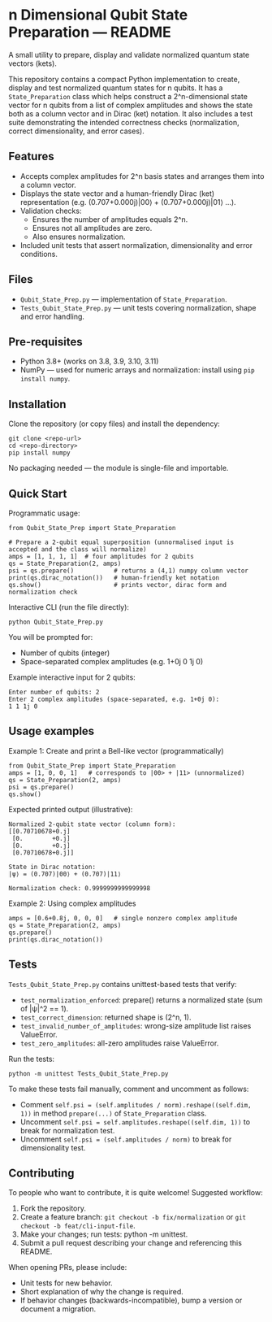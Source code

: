 # n Dimensional Qubit State Preparation — README

A small utility to prepare, display and validate normalized quantum state vectors (kets).

This repository contains a compact Python implementation to create, display and test normalized quantum states for n qubits.
It has a ```State_Preparation``` class which helps construct a 2^n-dimensional state vector for n qubits from a list of complex amplitudes and shows the state both as a column vector and in Dirac (ket) notation. It also includes a test suite demonstrating the intended correctness checks (normalization, correct dimensionality, and error cases).

## Features
* Accepts complex amplitudes for 2^n basis states and arranges them into a column vector.
* Displays the state vector and a human-friendly Dirac (ket) representation (e.g. (0.707+0.000j)|00⟩ + (0.707+0.000j)|01⟩ ...).
* Validation checks:
  * Ensures the number of amplitudes equals 2^n.
  * Ensures not all amplitudes are zero.
  * Also ensures normalization.
* Included unit tests that assert normalization, dimensionality and error conditions.

## Files

* ```Qubit_State_Prep.py``` — implementation of ```State_Preparation```.
* ```Tests_Qubit_State_Prep.py``` — unit tests covering normalization, shape and error handling.

## Pre-requisites
* Python 3.8+ (works on 3.8, 3.9, 3.10, 3.11)
* NumPy — used for numeric arrays and normalization: install using ``` pip install numpy ```.

## Installation

Clone the repository (or copy files) and install the dependency:
```
git clone <repo-url>
cd <repo-directory>
pip install numpy
```
No packaging needed — the module is single-file and importable.

## Quick Start

Programmatic usage:

```
from Qubit_State_Prep import State_Preparation

# Prepare a 2-qubit equal superposition (unnormalised input is accepted and the class will normalize)
amps = [1, 1, 1, 1]  # four amplitudes for 2 qubits
qs = State_Preparation(2, amps)
psi = qs.prepare()           # returns a (4,1) numpy column vector
print(qs.dirac_notation())   # human-friendly ket notation
qs.show()                    # prints vector, dirac form and normalization check
```

Interactive CLI (run the file directly):

```
python Qubit_State_Prep.py
```

You will be prompted for:
* Number of qubits (integer)
* Space-separated complex amplitudes (e.g. 1+0j 0 1j 0)

Example interactive input for 2 qubits:

```
Enter number of qubits: 2
Enter 2 complex amplitudes (space-separated, e.g. 1+0j 0):
1 1 1j 0
```

## Usage examples

Example 1: Create and print a Bell-like vector (programmatically)

```
from Qubit_State_Prep import State_Preparation
amps = [1, 0, 0, 1]   # corresponds to |00> + |11> (unnormalized)
qs = State_Preparation(2, amps)
psi = qs.prepare()
qs.show()
```

Expected printed output (illustrative):

```
Normalized 2-qubit state vector (column form):
[[0.70710678+0.j]
 [0.        +0.j]
 [0.        +0.j]
 [0.70710678+0.j]]

State in Dirac notation:
|ψ⟩ = (0.707)|00⟩ + (0.707)|11⟩

Normalization check: 0.9999999999999998
```
Example 2: Using complex amplitudes

```
amps = [0.6+0.8j, 0, 0, 0]   # single nonzero complex amplitude
qs = State_Preparation(2, amps)
qs.prepare()
print(qs.dirac_notation())
```
## Tests

```Tests_Qubit_State_Prep.py``` contains unittest-based tests that verify:

* ```test_normalization_enforced```: prepare() returns a normalized state (sum of |ψ|^2 == 1).
* ```test_correct_dimension```: returned shape is (2^n, 1).
* ```test_invalid_number_of_amplitudes```: wrong-size amplitude list raises ValueError.
* ```test_zero_amplitudes```: all-zero amplitudes raise ValueError.

Run the tests:
```
python -m unittest Tests_Qubit_State_Prep.py
```
To make these tests fail manually, comment and uncomment as follows:
* Comment ```self.psi = (self.amplitudes / norm).reshape((self.dim, 1))``` in method ```prepare(...)``` of ```State_Preparation``` class.
* Uncomment ```self.psi = self.amplitudes.reshape((self.dim, 1))``` to break for normalization test.
* Uncomment ```self.psi = (self.amplitudes / norm)``` to break for dimensionality test.

## Contributing

To people who want to contribute, it is quite welcome! Suggested workflow:

1. Fork the repository.
2. Create a feature branch: ```git checkout -b fix/normalization``` or ```git checkout -b feat/cli-input-file```.
3. Make your changes; run tests: python -m unittest.
4. Submit a pull request describing your change and referencing this README.

When opening PRs, please include:

* Unit tests for new behavior.
* Short explanation of why the change is required.
* If behavior changes (backwards-incompatible), bump a version or document a migration.
